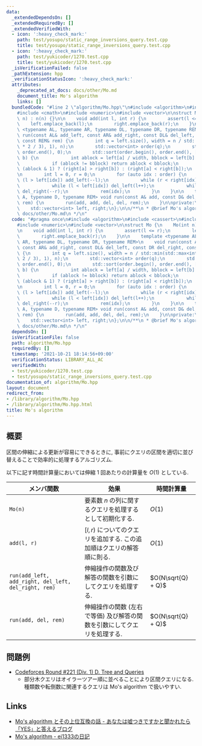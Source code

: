```yaml
---
data:
  _extendedDependsOn: []
  _extendedRequiredBy: []
  _extendedVerifiedWith:
  - icon: ':heavy_check_mark:'
    path: test/yosupo/static_range_inversions_query.test.cpp
    title: test/yosupo/static_range_inversions_query.test.cpp
  - icon: ':heavy_check_mark:'
    path: test/yukicoder/1270.test.cpp
    title: test/yukicoder/1270.test.cpp
  _isVerificationFailed: false
  _pathExtension: hpp
  _verificationStatusIcon: ':heavy_check_mark:'
  attributes:
    _deprecated_at_docs: docs/other/Mo.md
    document_title: Mo's algorithm
    links: []
  bundledCode: "#line 2 \"algorithm/Mo.hpp\"\n#include <algorithm>\n#include <cassert>\n\
    #include <cmath>\n#include <numeric>\n#include <vector>\n\nstruct Mo {\n    Mo(int\
    \ n) : n(n) {}\n\n    void add(int l, int r) {\n        assert(l <= r);\n    \
    \    left.emplace_back(l);\n        right.emplace_back(r);\n    }\n\n    template\
    \ <typename AL, typename AR, typename DL, typename DR, typename REM>\n    void\
    \ run(const AL& add_left, const AR& add_right, const DL& del_left, const DR del_right,\
    \ const REM& rem) {\n        int q = left.size(), width = n / std::min(std::max<int>(sqrt(q\
    \ * 2 / 3), 1), n);\n        std::vector<int> order(q);\n        std::iota(order.begin(),\
    \ order.end(), 0);\n        std::sort(order.begin(), order.end(), [&](int a, int\
    \ b) {\n            int ablock = left[a] / width, bblock = left[b] / width;\n\
    \            if (ablock != bblock) return ablock < bblock;\n            return\
    \ (ablock & 1) ? (right[a] > right[b]) : (right[a] < right[b]);\n        });\n\
    \n        int l = 0, r = 0;\n        for (auto idx : order) {\n            while\
    \ (l > left[idx]) add_left(--l);\n            while (r < right[idx]) add_right(r++);\n\
    \            while (l < left[idx]) del_left(l++);\n            while (r > right[idx])\
    \ del_right(--r);\n            rem(idx);\n        }\n    }\n\n    template <typename\
    \ A, typename D, typename REM> void run(const A& add, const D& del, const REM&\
    \ rem) {\n        run(add, add, del, del, rem);\n    }\n\nprivate:\n    int n;\n\
    \    std::vector<int> left, right;\n};\n\n/**\n * @brief Mo's algorithm\n * @docs\
    \ docs/other/Mo.md\n */\n"
  code: "#pragma once\n#include <algorithm>\n#include <cassert>\n#include <cmath>\n\
    #include <numeric>\n#include <vector>\n\nstruct Mo {\n    Mo(int n) : n(n) {}\n\
    \n    void add(int l, int r) {\n        assert(l <= r);\n        left.emplace_back(l);\n\
    \        right.emplace_back(r);\n    }\n\n    template <typename AL, typename\
    \ AR, typename DL, typename DR, typename REM>\n    void run(const AL& add_left,\
    \ const AR& add_right, const DL& del_left, const DR del_right, const REM& rem)\
    \ {\n        int q = left.size(), width = n / std::min(std::max<int>(sqrt(q *\
    \ 2 / 3), 1), n);\n        std::vector<int> order(q);\n        std::iota(order.begin(),\
    \ order.end(), 0);\n        std::sort(order.begin(), order.end(), [&](int a, int\
    \ b) {\n            int ablock = left[a] / width, bblock = left[b] / width;\n\
    \            if (ablock != bblock) return ablock < bblock;\n            return\
    \ (ablock & 1) ? (right[a] > right[b]) : (right[a] < right[b]);\n        });\n\
    \n        int l = 0, r = 0;\n        for (auto idx : order) {\n            while\
    \ (l > left[idx]) add_left(--l);\n            while (r < right[idx]) add_right(r++);\n\
    \            while (l < left[idx]) del_left(l++);\n            while (r > right[idx])\
    \ del_right(--r);\n            rem(idx);\n        }\n    }\n\n    template <typename\
    \ A, typename D, typename REM> void run(const A& add, const D& del, const REM&\
    \ rem) {\n        run(add, add, del, del, rem);\n    }\n\nprivate:\n    int n;\n\
    \    std::vector<int> left, right;\n};\n\n/**\n * @brief Mo's algorithm\n * @docs\
    \ docs/other/Mo.md\n */\n"
  dependsOn: []
  isVerificationFile: false
  path: algorithm/Mo.hpp
  requiredBy: []
  timestamp: '2021-10-21 18:14:56+09:00'
  verificationStatus: LIBRARY_ALL_AC
  verifiedWith:
  - test/yukicoder/1270.test.cpp
  - test/yosupo/static_range_inversions_query.test.cpp
documentation_of: algorithm/Mo.hpp
layout: document
redirect_from:
- /library/algorithm/Mo.hpp
- /library/algorithm/Mo.hpp.html
title: Mo's algorithm
---
```

## 概要
区間の伸縮による更新が容易にできるときに, 事前にクエリの区間を適切に並び替えることで効率的に処理するアルゴリズム.

以下に記す時間計算量においては伸縮 1 回あたりの計算量を $O(1)$ としている.

| メンバ関数                                           | 効果                                                                    | 時間計算量         |
| ---------------------------------------------------- | ----------------------------------------------------------------------- | ------------------ |
| `Mo(n)`                                              | 要素数 $n$ の列に関するクエリを処理するとして初期化する.                | $O(1)$             |
| `add(l, r)`                                          | $[l, r)$ についてのクエリを追加する. この追加順はクエリの解答順に則る.  | $O(1)$             |
| `run(add_left, add_right, del_left, del_right, rem)` | 伸縮操作の関数及び解答の関数を引数にしてクエリを処理する.               | $O(N\sqrt{Q} + Q)$ |
| `run(add, del, rem)`                                 | 伸縮操作の関数 (左右で等価) 及び解答の関数を引数にしてクエリを処理する. | $O(N\sqrt{Q} + Q)$ |

## 問題例
- [Codeforces Round #221 (Div. 1) D. Tree and Queries](https://codeforces.com/contest/375/problem/D)
  - 部分木クエリはオイラーツアー順に並べることにより区間クエリになる. 種類数や転倒数に関連するクエリは Mo's algorithm で扱いやすい.

## Links
- [Mo's algorithm とその上位互換の話 - あなたは嘘つきですかと聞かれたら「YES」と答えるブログ](https://snuke.hatenablog.com/entry/2016/07/01/000000)
- [Mo's algorithm - ei1333の日記](https://ei1333.hateblo.jp/entry/2017/09/11/211011)
